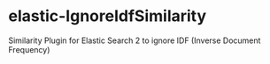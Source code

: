 # elastic-IgnoreIdfSimilarity
Similarity Plugin for Elastic Search 2 to ignore IDF (Inverse Document Frequency)
